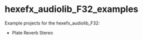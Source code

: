 # hexefx_audiolib_F32_examples
Example projects for the hexefx_audiolib_F32:  
- Plate Reverb Stereo
